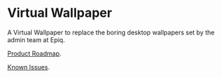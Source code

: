 # Virtual Wallpaper
A Virtual Wallpaper to replace the boring desktop wallpapers set by the admin team at Epiq.


[Product Roadmap](./md/Roadmap.md).

[Known Issues](./md/KnownIssues.md).
